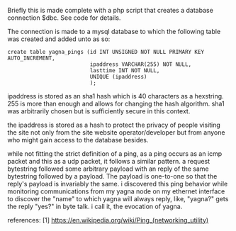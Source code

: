 Briefly this is made complete with a php script that creates a database connection $dbc. See code for details.

The connection is made to a mysql database to which the following table was created and added unto as so:
```
create table yagna_pings (id INT UNSIGNED NOT NULL PRIMARY KEY AUTO_INCREMENT,
                          ipaddress VARCHAR(255) NOT NULL,
                          lasttime INT NOT NULL,
                          UNIQUE (ipaddress)
                          );
```
ipaddress is stored as an sha1 hash which is 40 characters as a hexstring. 255 is more than enough and allows for changing the hash algorithm. sha1 was arbitrarily chosen but is sufficiently secure in this context.

the ipaddress is stored as a hash to protect the privacy of people visiting the site not only from the site website operator/developer but from anyone who might gain access to the database besides.

while not fitting the strict definition of a ping, as a ping occurs as an icmp packet and this as a udp packet, it follows a similar pattern. a request bytestring followed some arbitrary payload with an reply of the same bytestring followed by a payload. The payload is one-to-one so that the reply's payload is invariably the same. i discovered this ping behavior while monitoring communications from my yagna node on my ethernet interface to discover the "name" to which yagna will always reply, like, "yagna?" gets the reply "yes?" in byte talk. i call it, the evocation of yagna.

references: [1] https://en.wikipedia.org/wiki/Ping_(networking_utility)
